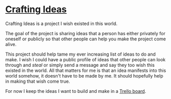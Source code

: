 # [Crafting Ideas](https://github.com/nikitavoloboev/crafting-ideas)
Crafting Ideas is a project I wish existed in this world.

The goal of the project is sharing ideas that a person has either privately for oneself or publicly so that other people can help you make the project come alive.

This project should help tame my ever increasing list of ideas to do and make. I wish I could have a public profile of ideas that other people can look through and _steal_ or simply send a message and say they too wish this existed in the world. All that matters for me is that an idea manifests into this world somehow, it doesn't have to be made by me. It should hopefully help in making that wish come true.

For now I keep the ideas I want to build and make in a [Trello board](https://trello.com/b/alB1ryRP).